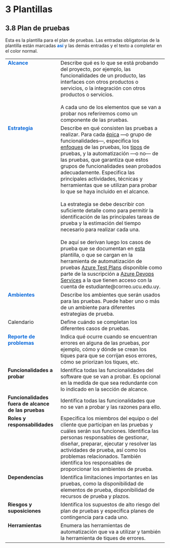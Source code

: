# 3 Plantillas

## 3.8 Plan de pruebas

Esta es la plantilla para el plan de pruebas. Las entradas obligatorias de la
plantilla están marcadas <span style="color:#0969DA;font-weight:
bold;">así</span> y las demás entradas y el texto a completar en el color
normal.

<table>
    <tr>
        <td style="color:#0969DA" valign="top">
            <b>Alcance</b>
        </td>
        <td>
            Describe qué es lo que se está probando del proyecto, por ejemplo,
            las funcionalidades de un producto, las interfaces con otros
            productos o servicios, o la integración con otros productos o
            servicios.
            <br>
            <br>
            A cada uno de los elementos que se van a probar nos referiremos como
            un componente de las pruebas.
        </td>
    </tr>
    <tr>
        <td style="color:#0969DA" valign="top">
            <b>Estrategia</b>
        </td>
        <td>
            Describe en qué consisten las pruebas a realizar. Para cada <a
            href="/4_Conceptos/4_Epica.md">épica</a> —o grupo de
            funcionalidades—, especifica los
            <a href="/4_Conceptos/4_Enfoques_de_pruebas.md">enfoques</a> de las
            pruebas, los <a href="/4_Conceptos/4_Tipos_de_pruebas.md">tipos</a>
            de pruebas, y la automatización —o no— de las pruebas, que garantiza
            que estos grupos de funcionalidades sean probados adecuadamente.
            Especifica las principales actividades, técnicas y herramientas que
            se utilizan para probar lo que se haya incluido en el alcance.
            <br>
            <br>
            La estrategia se debe describir con suficiente detalle como para
            permitir la identificación de las principales tareas de prueba y la
            estimación del tiempo necesario para realizar cada una.
            <br>
            <br>
            De aquí se derivan luego los casos de prueba que se documentan en
            <a href=
            "/3_Plantillas/3_4_Casos_de_prueba_de_usuario_final.md">esta</a>
            plantilla, o que se cargan en la herramienta de automatización
            de pruebas <a
            href="https://learn.microsoft.com/en-us/azure/devops/test/?view=azure-devops">
            Azure Test Plans</a> disponible como parte de la suscripción a
            <a href=ref="https://azure.microsoft.com/es-es/products/devops">Azure
            Devops Services</a> a la que tienen acceso con la cuenta de
            estudiante@correo.ucu.edu.uy.
        </td>
    </tr>
    <tr>
        <td style="color:#0969DA" valign="top">
            <b>Ambientes</b>
        </td>
        <td>
            Describe los ambientes que serán usados para las pruebas. Puede
            haber uno o más de un ambiente para diferentes estrategias de
            prueba.
        </td>
    </tr>
    <tr>
        <td valign="top">
            Calendario
        </td>
        <td>
            Define cuándo se completan los diferentes casos de pruebas.
        </td>
    </tr>
    <tr>
        <td style="color:#0969DA" valign="top">
            <b>Reporte de problemas</b>
        </td>
        <td>
            Indica qué ocurre cuando se encuentran errores en alguna de las
            pruebas, por ejemplo, cómo y dónde se crean los tiques para que se
            corrijan esos errores, cómo se priorizan los tiques, etc.
        </td>
    </tr>
    <tr>
        <td valign="top">
            <b>Funcionalidades a probar</b>
        </td>
        <td>
            Identifica todas las funcionalidades del software que se van a
            probar. Es opcional en la medida de que sea redundante con lo
            indicado en la sección de alcance.
        </td>
    </tr>
    <tr>
        <td valign="top">
            <b>Funcionalidades fuera de alcance de las pruebas</b>
        </td>
        <td>
            Identifica todas las funcionalidades que no se van a probar y las
            razones para ello.
        </td>
    </tr>
    <tr>
        <td valign="top">
            <b>Roles y responsabilidades</b>
        </td>
        <td>
            Especifica los miembros del equipo o del cliente que participan en
            las pruebas y cuáles serán sus funciones. Identifica las personas
            responsables de gestionar, diseñar, preparar, ejecutar y resolver
            las actividades de prueba, así como los problemas relacionados.
            También identifica los responsables de proporcionar los ambientes de
            prueba.
        </td>
    </tr>
    <tr>
        <td valign="top">
            <b>Dependencias</b>
        </td>
        <td>
            Identifica limitaciones importantes en las pruebas, como la
            disponibilidad de elementos de prueba, disponibilidad de recursos de
            prueba y plazos.
        </td>
    </tr>
    <tr>
        <td valign="top">
            <b>Riesgos y suposiciones</b>
        </td>
        <td>
            Identifica los supuestos de alto riesgo del plan de pruebas y
            especifica planes de contingencia para cada uno.
        </td>
    </tr>
    <tr>
        <td valign="top">
            <b>Herramientas</b>
        </td>
        <td>
            Enumera las herramientas de automatización que va a utilizar y
            también la herramienta de tiques de errores.
        </td>
    </tr>
</table>
